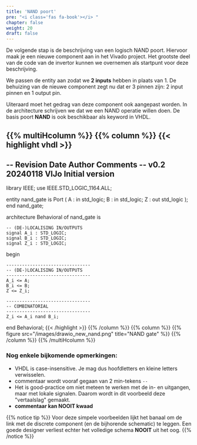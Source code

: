 ```yaml
---
title: 'NAND poort'
pre: "<i class='fas fa-book'></i> "
chapter: false
weight: 20
draft: false
---
```


De volgende stap is de beschrijving van een logisch NAND poort. Hiervoor maak je een nieuwe component aan in het Vivado project. Het grootste deel van de code van de invertor kunnen we overnemen als startpunt voor deze beschrijving.

We passen de entity aan zodat we **2 inputs** hebben in plaats van 1. De behuizing van de nieuwe component zegt nu dat er 3 pinnen zijn: 2 input pinnen en 1 output pin. 

Uiteraard moet het gedrag van deze component ook aangepast worden. In de architecture schrijven we dat we een NAND operatie willen doen. De basis poort **NAND** is ook beschikbaar als keyword in VHDL.

{{% multiHcolumn %}}
{{% column %}}
{{< highlight vhdl >}}
--------------------------------
-- Revision     Date       Author     Comments
-- v0.2         20240118   VlJo       Initial version
--------------------------------
library IEEE;
use IEEE.STD_LOGIC_1164.ALL;

entity nand_gate is
    Port (
        A : in std_logic; 
        B : in std_logic;
        Z : out std_logic
    );
end nand_gate;

architecture Behavioral of nand_gate is

    -- (DE-)LOCALISING IN/OUTPUTS
    signal A_i : STD_LOGIC;
    signal B_i : STD_LOGIC;
    signal Z_i : STD_LOGIC;

begin

    --------------------------------
    -- (DE-)LOCALISING IN/OUTPUTS
    --------------------------------
    A_i <= A;
    B_i <= B;
    Z <= Z_i;

    --------------------------------
    -- COMBINATORIAL
    --------------------------------
    Z_i <= A_i nand B_i;

end Behavioral;
{{< /highlight >}}
{{% /column %}}
{{% column %}}
{{% figure src="/images/drawio_new_nand.png" title="NAND gate"  %}}
{{% /column %}}
{{% /multiHcolumn %}}

### Nog enkele bijkomende opmerkingen:

* VHDL is case-insensitive. Je mag dus hoofdletters en kleine letters verwisselen.
* commentaar wordt vooraf gegaan van 2 min-tekens ```--```
* Het is good-practice om niet meteen te werken met de in- en uitgangen, maar met lokale signalen. Daarom wordt in dit voorbeeld deze "vertaalslag" gemaakt.
* **commentaar kan NOOIT kwaad**

{{% notice tip %}}
Voor deze simpele voorbeelden lijkt het banaal om de link met de discrete component (en de bijhorende schematic) te leggen. Een goede designer verliest echter het volledige schema **NOOIT** uit het oog.
{{% /notice  %}}